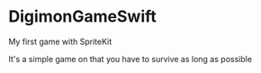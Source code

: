 # DigimonGameSwift
My first game with SpriteKit

It's a simple game on that you have to survive as long as possible

